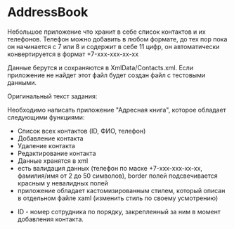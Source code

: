 # AddressBook
Небольшое приложение что хранит в себе список контактов и их телефонов.
Телефон можно добавить в любом формате, до тех пор пока он начинается с 7 или 8 и содержит в себе 11 цифр, он автоматически конвертируется в формат +7-xxx-xxx-xx-xx

Данные берутся и сохраняются в XmlData/Contacts.xml. Если приложение не найдет этот файл будет создан файл с тестовыми данными. 


Оригинальный текст задания: 

Необходимо написать приложение "Адресная книга", которое обладает следующими функциями:

- Список всех контактов (ID, ФИО, телефон)
- Добавление контакта
- Удаление контакта
- Редактирование контакта
- Данные хранятся в xml
- есть валидация данных (телефон по маске +7-xxx-xxx-xx-xx, фамилия/имя от 2 до 50 символов), border полей подсвечивается красным у невалидных полей
- приложение обладает кастомизированным стилем, который описан в отдельном файле xaml (изменить стиль по своему усмотрению)

* ID - номер сотрудника по порядку, закрепленный за ним в момент добавления контакта.
